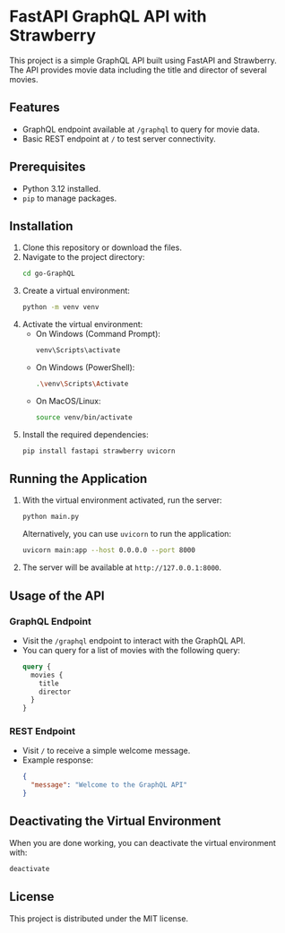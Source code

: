 # FastAPI GraphQL API with Strawberry

This project is a simple GraphQL API built using FastAPI and Strawberry. The API provides movie data including the title and director of several movies.

## Features
- GraphQL endpoint available at `/graphql` to query for movie data.
- Basic REST endpoint at `/` to test server connectivity.

## Prerequisites
- Python 3.12 installed.
- `pip` to manage packages.

## Installation

1. Clone this repository or download the files.
2. Navigate to the project directory:
   ```sh
   cd go-GraphQL
   ```
3. Create a virtual environment:
   ```sh
   python -m venv venv
   ```
4. Activate the virtual environment:
   - On Windows (Command Prompt):
     ```sh
     venv\Scripts\activate
     ```
   - On Windows (PowerShell):
     ```sh
     .\venv\Scripts\Activate
     ```
   - On MacOS/Linux:
     ```sh
     source venv/bin/activate
     ```
5. Install the required dependencies:
   ```sh
   pip install fastapi strawberry uvicorn
   ```

## Running the Application

1. With the virtual environment activated, run the server:
   ```sh
   python main.py
   ```
   Alternatively, you can use `uvicorn` to run the application:
   ```sh
   uvicorn main:app --host 0.0.0.0 --port 8000
   ```
2. The server will be available at `http://127.0.0.1:8000`.

## Usage of the API

### GraphQL Endpoint
- Visit the `/graphql` endpoint to interact with the GraphQL API.
- You can query for a list of movies with the following query:
  ```graphql
  query {
    movies {
      title
      director
    }
  }
  ```

### REST Endpoint
- Visit `/` to receive a simple welcome message.
- Example response:
  ```json
  {
    "message": "Welcome to the GraphQL API"
  }
  ```

## Deactivating the Virtual Environment

When you are done working, you can deactivate the virtual environment with:
```sh
deactivate
```

## License
This project is distributed under the MIT license.

